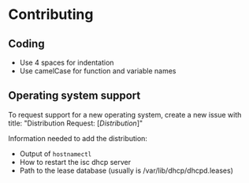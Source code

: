 # Contributing

## Coding

- Use 4 spaces for indentation
- Use camelCase for function and variable names

## Operating system support

To request support for a new operating system, create a new issue with title: "Distribution Request: [_Distribution_]"

Information needed to add the distribution:

- Output of `hostnamectl`
- How to restart the isc dhcp server
- Path to the lease database (usually is /var/lib/dhcp/dhcpd.leases)
